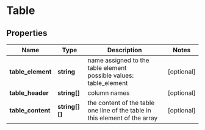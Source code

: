 # Table

## Properties

| Name | Type | Description | Notes |
|------------ | ------------- | ------------- | -------------|
**table_element** | **string** | name assigned to the table element<br>possible values:<br>table_element |[optional]|
**table_header** | **string[]** | column names |[optional]|
**table_content** | **string[][]** | the content of the table<br>one line of the table in this element of the array |[optional]|